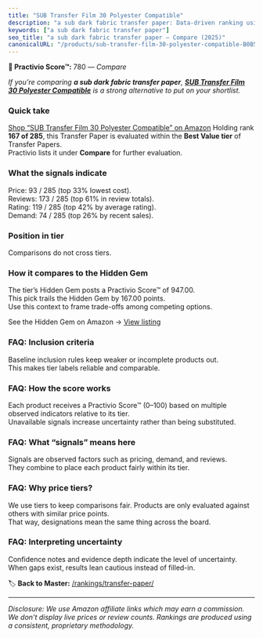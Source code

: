 ```yaml
---
title: "SUB Transfer Film 30 Polyester Compatible"
description: "a sub dark fabric transfer paper: Data-driven ranking using the Practivio Score™. Positioned by quality, value, demand, findability, momentum."
keywords: ["a sub dark fabric transfer paper"]
seo_title: "a sub dark fabric transfer paper — Compare (2025)"
canonicalURL: "/products/sub-transfer-film-30-polyester-compatible-B0B5XFTTK4/"
---
```


**🛒 Practivio Score™:** 780 — _Compare_


*If you're comparing **a sub dark fabric transfer paper**, **[SUB Transfer Film 30 Polyester Compatible](https://www.amazon.com/dp/B0B5XFTTK4?tag=practivio-20)** is a strong alternative to put on your shortlist.*
### Quick take
[Shop “SUB Transfer Film 30 Polyester Compatible” on Amazon](https://www.amazon.com/dp/B0B5XFTTK4?tag=practivio-20)
Holding rank **167 of 285**, this Transfer Paper is evaluated within the **Best Value tier** of Transfer Papers.  
Practivio lists it under **Compare** for further evaluation.

### What the signals indicate
Price: 93 / 285 (top 33% lowest cost).  
Reviews: 173 / 285 (top 61% in review totals).  
Rating: 119 / 285 (top 42% by average rating).  
Demand: 74 / 285 (top 26% by recent sales).

### Position in tier
Comparisons do not cross tiers.

### How it compares to the Hidden Gem
The tier’s Hidden Gem posts a Practivio Score™ of 947.00.  
This pick trails the Hidden Gem by 167.00 points.  
Use this context to frame trade-offs among competing options.  

See the Hidden Gem on Amazon → [View listing](https://www.amazon.com/dp/B0943DQ9CD?tag=practivio-20)

### FAQ: Inclusion criteria
Baseline inclusion rules keep weaker or incomplete products out.  
This makes tier labels reliable and comparable.

### FAQ: How the score works
Each product receives a Practivio Score™ (0–100) based on multiple observed indicators relative to its tier.  
Unavailable signals increase uncertainty rather than being substituted.

### FAQ: What “signals” means here
Signals are observed factors such as pricing, demand, and reviews.  
They combine to place each product fairly within its tier.

### FAQ: Why price tiers?
We use tiers to keep comparisons fair. Products are only evaluated against others with similar price points.  
That way, designations mean the same thing across the board.

### FAQ: Interpreting uncertainty
Confidence notes and evidence depth indicate the level of uncertainty.  
When gaps exist, results lean cautious instead of filled-in.

<!-- Missing template for Compare/CompareWithinPriceClass -->


🏷️ **Back to Master:** [/rankings/transfer-paper/](/rankings/transfer-paper/)

---
_Disclosure: We use Amazon affiliate links which may earn a commission. We don’t display live prices or review counts. Rankings are produced using a consistent, proprietary methodology._
